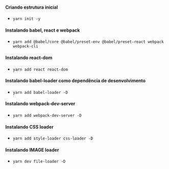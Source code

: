 #### Criando estrutura inicial
- `yarn init -y`

#### Instalando babel, react e webpack
- `yarn add @babel/core @babel/preset-env @babel/preset-react webpack webpack-cli`

#### Instalando react-dom
- `yarn add react react-dom`

#### Instalando babel-loader como dependência de desenvolvimento
- `yarn add babel-loader -D`

#### Instalando webpack-dev-server
- `yarn add webpack-dev-server -D`

#### Instalando CSS loader
- `yarn add style-loader css-loader -D`

#### Instalando IMAGE loader
- `yarn dev file-loader -D`